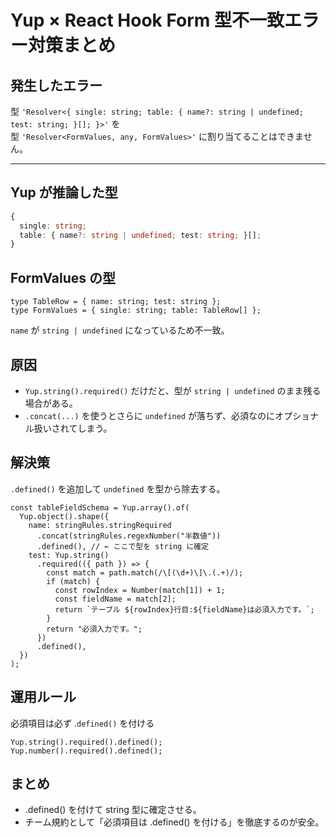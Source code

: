 # Yup × React Hook Form 型不一致エラー対策まとめ

## 発生したエラー

型 `'Resolver<{ single: string; table: { name?: string | undefined; test: string; }[]; }>'` を  
型 `'Resolver<FormValues, any, FormValues>'` に割り当てることはできません。

---

## Yup が推論した型

```typescript
{
  single: string;
  table: { name?: string | undefined; test: string; }[];
}
```

## FormValues の型

```
type TableRow = { name: string; test: string };
type FormValues = { single: string; table: TableRow[] };
```

`name` が `string | undefined` になっているため不一致。

## 原因

- `Yup.string().required()` だけだと、型が `string | undefined` のまま残る場合がある。
- `.concat(...)` を使うとさらに `undefined` が落ちず、必須なのにオプショナル扱いされてしまう。

## 解決策

`.defined()` を追加して `undefined` を型から除去する。

```
const tableFieldSchema = Yup.array().of(
  Yup.object().shape({
    name: stringRules.stringRequired
      .concat(stringRules.regexNumber("半数値"))
      .defined(), // ← ここで型を string に確定
    test: Yup.string()
      .required(({ path }) => {
        const match = path.match(/\[(\d+)\]\.(.+)/);
        if (match) {
          const rowIndex = Number(match[1]) + 1;
          const fieldName = match[2];
          return `テーブル ${rowIndex}行目:${fieldName}は必須入力です。`;
        }
        return "必須入力です。";
      })
      .defined(),
  })
);
```

## 運用ルール

必須項目は必ず .`defined()` を付ける

```
Yup.string().required().defined();
Yup.number().required().defined();
```

## まとめ

- .defined() を付けて string 型に確定させる。
- チーム規約として「必須項目は .defined() を付ける」を徹底するのが安全。
